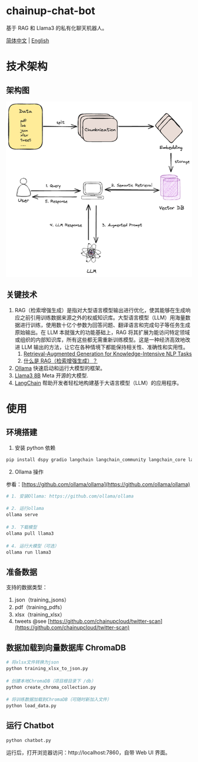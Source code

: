 # chainup-chat-bot
基于 RAG 和 Llama3 的私有化聊天机器人。

[简体中文](README-zh.md) | [English](README.md)

# 技术架构
## 架构图
![chatbot](diagrams/chatbot.png)

## 关键技术
1. RAG（检索增强生成）是指对大型语言模型输出进行优化，使其能够在生成响应之前引用训练数据来源之外的权威知识库。大型语言模型（LLM）用海量数据进行训练，使用数十亿个参数为回答问题、翻译语言和完成句子等任务生成原始输出。在 LLM 本就强大的功能基础上，RAG 将其扩展为能访问特定领域或组织的内部知识库，所有这些都无需重新训练模型。这是一种经济高效地改进 LLM 输出的方法，让它在各种情境下都能保持相关性、准确性和实用性。 
   1. [Retrieval-Augmented Generation for Knowledge-Intensive NLP Tasks](https://arxiv.org/abs/2005.11401)
   2. [什么是 RAG（检索增强生成）？](https://aws.amazon.com/cn/what-is/retrieval-augmented-generation/)
2. [Ollama](https://github.com/ollama/ollama) 快速启动和运行大模型的框架。
3. [Llama3 8B](https://llama.meta.com/llama3/) Meta 开源的大模型.
4. [LangChain](https://www.langchain.com/) 帮助开发者轻松地构建基于大语言模型（LLM）的应用程序。

# 使用

## 环境搭建

1. 安装 python 依赖
```sh
pip install dspy gradio langchain langchain_community langchain_core langchain_huggingface pypdf fastembed chromadb sentence-transformers pandas openpyxl
```

2. Ollama 操作

参看：[https://github.com/ollama/ollama](https://github.com/ollama/ollama)
```sh
# 1. 安装Ollama: https://github.com/ollama/ollama

# 2. 运行ollama
ollama serve

# 3. 下载模型
ollama pull llama3

# 4. 运行大模型（可选）
ollama run llama3
```

## 准备数据
支持的数据类型：
1. json（training_jsons）
2. pdf（training_pdfs）
3. xlsx（training_xlsx）
4. tweets @see [https://github.com/chainupcloud/twitter-scan](https://github.com/chainupcloud/twitter-scan)

## 数据加载到向量数据库 ChromaDB
```python
# 将xlsx文件转换为json
python training_xlsx_to_json.py

# 创建本地ChromaDB（项目根目录下 /db）
python create_chroma_collection.py

# 将训练数据加载到ChromaDB（可随时新加入文件）
python load_data.py
```

## 运行 Chatbot
```python
python chatbot.py
```

运行后，打开浏览器访问：http://localhost:7860，自带 Web UI 界面。


